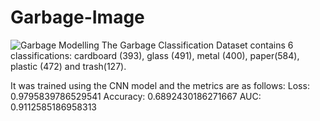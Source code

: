 # Garbage-Image


![Garbage Modelling](https://github.com/user-attachments/assets/98c0137d-bae8-4e8c-bb05-ba95e9668e33)
The Garbage Classification Dataset contains 6 classifications: cardboard (393), glass (491), metal (400), paper(584), plastic (472) and trash(127).

It was trained using the CNN model and the metrics are as follows:
Loss: 0.9795839786529541
Accuracy: 0.6892430186271667
AUC: 0.9112585186958313
